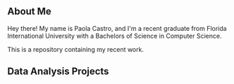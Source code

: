 ## About Me

Hey there! My name is Paola Castro, and I'm a recent graduate from Florida International University with a Bachelors of Science in Computer Science. 

This is a repository containing my recent work.


## Data Analysis Projects

